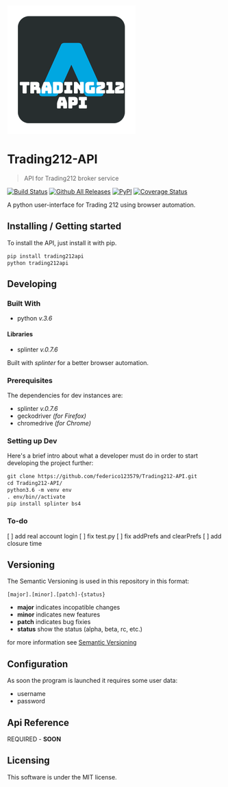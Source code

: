 ![Logo of the project](./docs/logo.png)

# Trading212-API
> API for Trading212 broker service

[![Build Status](https://travis-ci.org/federico123579/trading-bot.svg?branch=master)](https://travis-ci.org/federico123579/trading-bot) [![Github All Releases](https://img.shields.io/github/downloads/federico123579/Trading212-API/total.svg)](https://github.com/federico123579/Trading212-API/releases) [![PyPI](https://img.shields.io/pypi/v/trading212api.svg)](https://pypi.python.org/pypi/trading212api) [![Coverage Status](https://coveralls.io/repos/github/federico123579/Trading212-API/badge.svg?branch=master)](https://coveralls.io/github/federico123579/Trading212-API?branch=master)

A python user-interface for Trading 212 using browser automation.

## Installing / Getting started

To install the API, just install it with pip.

```shell
pip install trading212api
python trading212api
```

## Developing

### Built With

- python _v.3.6_

#### Libraries

- splinter _v.0.7.6_

Built with *splinter* for a better browser automation.

### Prerequisites

The dependencies for dev instances are:
- splinter _v.0.7.6_
- geckodriver _(for Firefox)_
- chromedrive _(for Chrome)_

### Setting up Dev

Here's a brief intro about what a developer must do in order to start developing
the project further:

```shell
git clone https://github.com/federico123579/Trading212-API.git
cd Trading212-API/
python3.6 -m venv env
. env/bin//activate
pip install splinter bs4
```

### To-do

[ ] add real account login
[ ] fix test.py
[ ] fix addPrefs and clearPrefs
[ ] add closure time

## Versioning

The Semantic Versioning is used in this repository in this format:

    [major].[minor].[patch]-{status}

* **major** indicates incopatible changes
* **minor** indicates new features
* **patch** indicates bug fixies
* **status** show the status (alpha, beta, rc, etc.)

for more information see [Semantic Versioning](http://semver.org/)

## Configuration

As soon the program is launched it requires some user data:
- username
- password

## Api Reference

REQUIRED - **SOON**

## Licensing

This software is under the MIT license.
